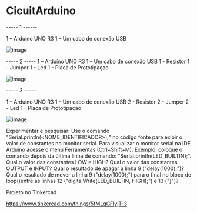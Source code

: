 # CicuitArduino

----- 1 ------  

1 – Arduíno UNO R3
1 – Um cabo de conexão USB

![image](https://github.com/GsRms/CicuitArduino/assets/117125241/0e97cd06-388a-4cda-946c-a0a1da0c2183)



----- 2 -----
1 – Arduíno UNO R3
1 – Um cabo de conexão USB
1 - Resistor
1 - Jumper
1 - Led
1 - Placa de Prototipaçao

![image](https://github.com/GsRms/CicuitArduino/assets/117125241/276bfe4b-ab11-46cb-b967-f33f7db46fb6)


----- 3 -----

1 – Arduíno UNO R3
1 – Um cabo de conexão USB
2 - Resistor
2 - Jumper
2 - Led
1 - Placa de Prototipaçao

![image](https://github.com/GsRms/CicuitArduino/assets/117125241/c950e545-9d1f-487c-874d-9f53f1a6853d)




Experimentar e pesquisar:
Use o comando "Serial.println(<NOME_IDENTIFICADOR>);" no código fonte para exibir o valor de constantes no monitor serial.
Para visualizar o monitor serial na IDE Arduíno acesse o menu Ferramentas (Ctrl+Shift+M).
Exemplo, coloque o comando depois da última linha de comando: "Serial.println(LED_BUILTIN);".
Qual o valor das constantes LOW e HIGH?
Qual o valor das constantes OUTPUT e INPUT?
Qual o resultado de apagar a linha 9 ("delay(1000);")?
Qual o resultado de mover a linha 9 ("delay(1000);") para o final no bloco de loop()entre as linhas 12 ("digitalWrite(LED_BUILTIN, HIGH);") e 13 ("}")?

Projeto no Tinkercad

https://www.tinkercad.com/things/5fMLqGFlyjT-3


